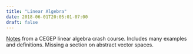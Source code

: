 ```yaml
---
title: "Linear Algebra"
date: 2018-06-01T20:05:01-07:00
draft: false
---
```


[Notes](http://nathan-smith.ca/documents/Linear_Algebra_Tutorial.pdf) from a CEGEP linear algebra crash course. Includes many examples and definitions. Missing a section on abstract vector spaces.